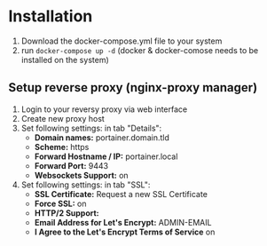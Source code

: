 # Installation
1. Download the docker-compose.yml file to your system
2. run ``docker-compose up -d`` (docker & docker-comose needs to be installed on the system)

## Setup reverse proxy (nginx-proxy manager)
1. Login to your reversy proxy via web interface
2. Create new proxy host
3. Set following settings: in tab "Details":
   - **Domain names:** portainer.domain.tld
   - **Scheme:** https
   - **Forward Hostname / IP:** portainer.local
   - **Forward Port:** 9443
   - **Websockets Support:** on
4. Set following settings: in tab "SSL":
   - **SSL Certificate:** Request a new SSL Certificate
   - **Force SSL:** on
   - **HTTP/2 Support:** 
   - **Email Address for Let's Encrypt:** ADMIN-EMAIL
   - **I Agree to the Let's Encrypt Terms of Service** on